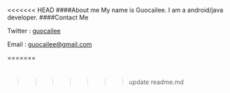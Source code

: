 <<<<<<< HEAD
####About me
My name is Guocailee. I am a android/java developer.
####Contact  Me


Twitter : [guocailee](https://twitter.com/GuocaiLee) 

Email   : <guocailee@gmail.com>

=======
#
>>>>>>> update readme.md
